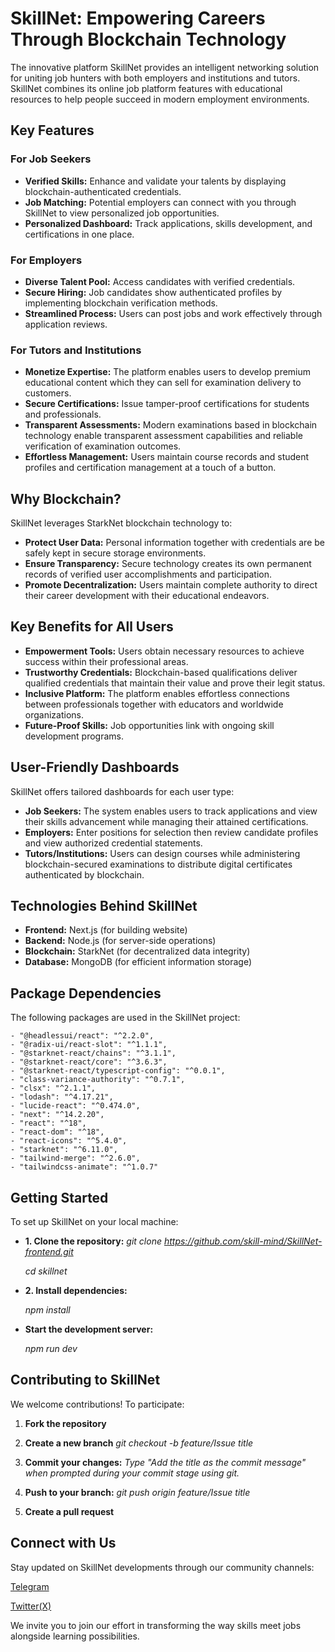 # SkillNet: Empowering Careers Through Blockchain Technology

The innovative platform SkillNet provides an intelligent networking solution for uniting job
hunters with both employers and institutions and tutors.
SkillNet combines its online job platform features with educational resources
to help people succeed in modern employment environments.

## Key Features

### For Job Seekers

- **Verified Skills:** Enhance and validate your talents by displaying blockchain-authenticated credentials.
- **Job Matching:** Potential employers can connect with you through SkillNet to view personalized job opportunities.
- **Personalized Dashboard:** Track applications, skills development, and certifications in one place.

### For Employers

- **Diverse Talent Pool:** Access candidates with verified credentials.
- **Secure Hiring:** Job candidates show authenticated profiles by implementing blockchain verification methods.
- **Streamlined Process:** Users can post jobs and work effectively through application reviews.

### For Tutors and Institutions

- **Monetize Expertise:** The platform enables users to develop premium educational content which they can sell for examination delivery to customers.
- **Secure Certifications:** Issue tamper-proof certifications for students and professionals.
- **Transparent Assessments:** Modern examinations based in blockchain technology enable transparent assessment capabilities and reliable verification
  of examination outcomes.
- **Effortless Management:** Users maintain course records and student profiles and certification management at a touch of a button.

## Why Blockchain?

SkillNet leverages StarkNet blockchain technology to:

- **Protect User Data:** Personal information together with credentials are be safely kept in secure storage environments.
- **Ensure Transparency:** Secure technology creates its own permanent records of verified user accomplishments and participation.
- **Promote Decentralization:** Users maintain complete authority to direct their career development with their educational endeavors.

## Key Benefits for All Users

- **Empowerment Tools:** Users obtain necessary resources to achieve success within their professional areas.
- **Trustworthy Credentials:** Blockchain-based qualifications deliver qualified credentials that maintain their value and prove their legit status.
- **Inclusive Platform:** The platform enables effortless connections between professionals together with educators and worldwide organizations.
- **Future-Proof Skills:** Job opportunities link with ongoing skill development programs.

## User-Friendly Dashboards

SkillNet offers tailored dashboards for each user type:

- **Job Seekers:** The system enables users to track applications and view their skills advancement while managing their attained certifications.
- **Employers:** Enter positions for selection then review candidate profiles and view authorized credential statements.
- **Tutors/Institutions:** Users can design courses while administering blockchain-secured examinations to distribute digital certificates authenticated by blockchain.

## Technologies Behind SkillNet

- **Frontend:** Next.js (for building website)
- **Backend:** Node.js (for server-side operations)
- **Blockchain:** StarkNet (for decentralized data integrity)
- **Database:** MongoDB (for efficient information storage)

## Package Dependencies

The following packages are used in the SkillNet project:

<!-- - **React:** This package forms the essential foundation for creating UI structures.
- **Next.js:** Server-side rendering and static site generation
- **TypeScript:** Static typing for JavaScript
- **Tailwind CSS:** Utility-first CSS framework
- **Axios:** Circular-HTTP serves as the core tool to perform API requests through HTTP communications.
- **React Hook Form:** Form handling library
- **eact Query:** Library for managing server state
- **ESLint:** Linter for maintaining code quality
- **Prettier:** Code formatter
- **PostCSS:** Tool for processing CSS
- **@testing-library/react:** Testing utilities for React components -->

    - "@headlessui/react": "^2.2.0",
    - "@radix-ui/react-slot": "^1.1.1",
    - "@starknet-react/chains": "^3.1.1",
    - "@starknet-react/core": "^3.6.3",
    - "@starknet-react/typescript-config": "^0.0.1",
    - "class-variance-authority": "^0.7.1",
    - "clsx": "^2.1.1",
    - "lodash": "^4.17.21",
    - "lucide-react": "^0.474.0",
    - "next": "^14.2.20",
    - "react": "^18",
    - "react-dom": "^18",
    - "react-icons": "^5.4.0",
    - "starknet": "^6.11.0",
    - "tailwind-merge": "^2.6.0",
    - "tailwindcss-animate": "^1.0.7"


<!-- ## Folder Structure

The project follows a standard Next.js directory structure with some customizations:

src/
   |--ABI
|--app/
   ├── components/

  ├── lib/

  ├── public -->



## Getting Started

To set up SkillNet on your local machine:

- **1. Clone the repository:**
  _git clone https://github.com/skill-mind/SkillNet-frontend.git_

  _cd skillnet_

- **2. Install dependencies:**

  _npm install_

- **Start the development server:**

  _npm run dev_

## Contributing to SkillNet

We welcome contributions! To participate:

1. **Fork the repository**

2. **Create a new branch**
   _git checkout -b feature/Issue title_

3. **Commit your changes:**
   _Type *"Add the title as the commit message"* when prompted during your commit stage using git._

4. **Push to your branch:**
   _git push origin feature/Issue title_
5. **Create a pull request**

## Connect with Us

Stay updated on SkillNet developments through our community channels:

[Telegram](https://t.me/+wkTCPZzVyGU5ZDFk%22)

[Twitter(X)](https://x.com/projectSkillNet)

We invite you to join our effort in transforming the way skills meet jobs alongside learning possibilities.
